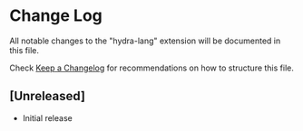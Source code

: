 # Change Log

All notable changes to the "hydra-lang" extension will be documented in this file.

Check [Keep a Changelog](http://keepachangelog.com/) for recommendations on how to structure this file.

## [Unreleased]

- Initial release